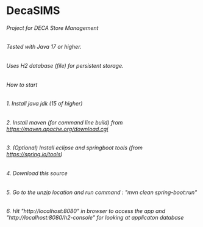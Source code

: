# DecaSIMS

###### Project for DECA Store Management
###### Tested with Java 17 or higher.
###### Uses H2 database (file) for persistent storage.


###### How to start ######
###### 1. Install java jdk  (15 of higher) 
###### 2. Install maven (for command line build) from https://maven.apache.org/download.cgi ######
###### 3. (Optional) Install eclipse and springboot tools (from https://spring.io/tools) ######
###### 4. Download this source ######
###### 5. Go to the unzip location and run command <unzipped-folder-root>: "mvn clean spring-boot:run" ######
###### 6. Hit "http://localhost:8080" in browser to access the app and "http://localhost:8080/h2-console" for looking at applicaton database ######
